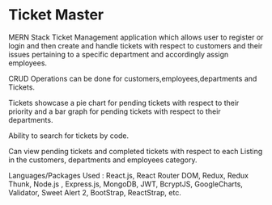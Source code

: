 # Ticket Master 
MERN Stack Ticket Management application which allows user to register or login and then create and handle tickets with respect to customers
and their issues pertaining to a specific department and accordingly assign employees.

CRUD Operations can be done for customers,employees,departments and Tickets.

Tickets showcase a pie chart for pending tickets with respect to their priority and a bar graph for pending tickets with respect to their departments.

Ability to search for tickets by code.

Can view pending tickets and completed tickets with respect to each Listing in the customers, departments and employees category.

Languages/Packages Used : React.js, React Router DOM, Redux, Redux Thunk, Node.js ,
Express.js, MongoDB, JWT, BcryptJS, GoogleCharts, Validator, Sweet Alert 2, BootStrap,
ReactStrap, etc.

